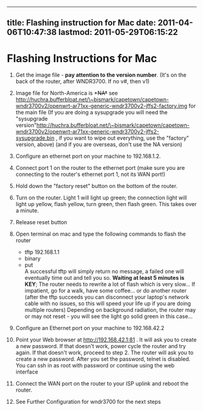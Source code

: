 
---
title: Flashing instruction for Mac
date: 2011-04-06T10:47:38
lastmod: 2011-05-29T06:15:22
---
Flashing Instructions for Mac
=============================

1.  Get the image file - **pay attention to the version number**. (It's
    on the back of the router, after WNDR3700. If no v\#, then v1)
2.  Image file for North-America is \*~~NA\*~~ see
    http://huchra.bufferbloat.net/\~bismark/capetown/capetown-wndr3700v2/openwrt-ar71xx-generic-wndr3700v2-jffs2-factory.img
    for the main file (If you are doing a sysupgrade you will need the
    "sysupgrade
    version"http://huchra.bufferbloat.net/\~bismark/capetown/capetown-wndr3700v2/openwrt-ar71xx-generic-wndr3700v2-jffs2-sysupgrade.bin
    , if you want to wipe out everything, use the "factory"
    version, above) (and if you are overseas, don't use the NA version)
3.  Configure an ethernet port on your machine to 192.168.1.2.
4.  Connect port 1 on the router to the ethernet port (make sure you are
    connecting to the router's ethernet port 1, not its WAN port!)
5.  Hold down the "factory reset" button on the bottom of the router.
6.  Turn on the router. Light 1 will light up green; the connection
    light will light up yellow, flash yellow, turn green, then
    flash green. This takes over a minute.
7.  Release reset button
8.  Open terminal on mac and type the following commands to flash the
    router
    -   tftp 192.168.1.1
    -   binary
    -   put <image-file>\
        A successful tftp will simply return no message, a failed one
        will eventually time out and tell you so. **Waiting at least 5
        minutes is KEY**; The router needs to rewrite a lot of flash
        which is very slow... If impatient, go for a walk, have
        some coffee... or do another router (after the tftp succeeds you
        can disconnect your laptop's network cable with no issues, so
        this will speed your life up if you are doing multiple routers)
        Depending on background radiation, the router may or may not
        reset - you will see the light go solid green in this case...

9.  Configure an Ethernet port on your machine to 192.168.42.2
10. Point your Web browser at http://192.168.42.1:81 . It will ask you
    to create a new password. If that doesn't work, power cycle the
    router and try again. If that doesn't work, proceed to step 2. The
    router will ask you to create a new password. After you set the
    password, telnet is disabled. You can ssh in as root with password
    or continue using the web interface
11. Connect the WAN port on the router to your ISP uplink and reboot
    the router.
12. See <link>Further Configuration for wndr3700</link> for the next
    steps

